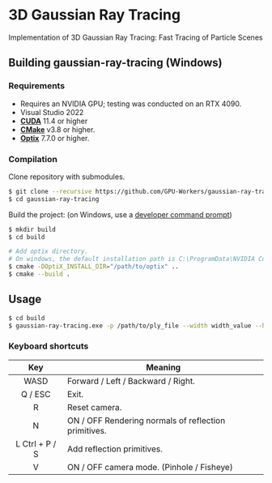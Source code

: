 # 3D Gaussian Ray Tracing
Implementation of 3D Gaussian Ray Tracing: Fast Tracing of Particle Scenes

## Building gaussian-ray-tracing (Windows)
### Requirements
- Requires an NVIDIA GPU; testing was conducted on an RTX 4090.
- Visual Studio 2022
- __[CUDA](https://developer.nvidia.com/cuda-toolkit)__ 11.4 or higher
- __[CMake](https://cmake.org/)__ v3.8 or higher.
- __[Optix](https://developer.nvidia.com/rtx/ray-tracing/optix)__ 7.7.0 or higher.

### Compilation
Clone repository with submodules.
```sh
$ git clone --recursive https://github.com/GPU-Workers/gaussian-ray-tracing.git
$ cd gaussian-ray-tracing
```

Build the project: (on Windows, use a [developer command prompt](https://learn.microsoft.com/en-us/cpp/build/building-on-the-command-line?view=msvc-170#developer_command_prompt))
```sh
$ mkdir build
$ cd build

# Add optix directory.
# On windows, the default installation path is C:\ProgramData\NVIDIA Corporation\OptiX SDK 7.7.0
$ cmake -DOptiX_INSTALL_DIR="/path/to/optix" ..
$ cmake --build .
```

## Usage
```sh
$ cd build
$ gaussian-ray-tracing.exe -p /path/to/ply_file --width width_value --height height_value
```

### Keyboard shortcuts
| Key             | Meaning       |
| :-------------: | ------------- |
| WASD            | Forward / Left / Backward / Right. |
| Q / ESC         | Exit. |
| R			      | Reset camera. |
| N               | ON / OFF Rendering normals of reflection primitives. |
| L Ctrl + P / S  | Add reflection primitives. |
| V               | ON / OFF camera mode. (Pinhole / Fisheye) |